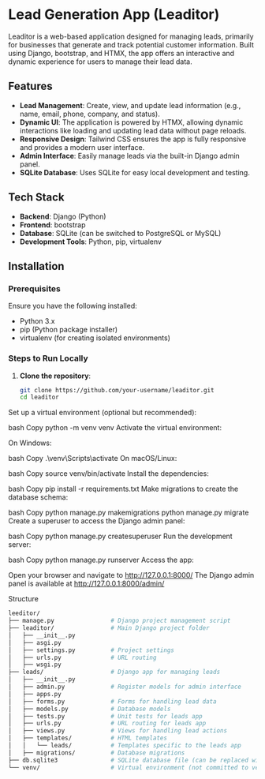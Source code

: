 # Lead Generation App (Leaditor)

Leaditor is a web-based application designed for managing leads, primarily for businesses that generate and track potential customer information. Built using Django, bootstrap, and HTMX, the app offers an interactive and dynamic experience for users to manage their lead data.

## Features

- **Lead Management**: Create, view, and update lead information (e.g., name, email, phone, company, and status).
- **Dynamic UI**: The application is powered by HTMX, allowing dynamic interactions like loading and updating lead data without page reloads.
- **Responsive Design**: Tailwind CSS ensures the app is fully responsive and provides a modern user interface.
- **Admin Interface**: Easily manage leads via the built-in Django admin panel.
- **SQLite Database**: Uses SQLite for easy local development and testing.

## Tech Stack

- **Backend**: Django (Python)
- **Frontend**: bootstrap
- **Database**: SQLite (can be switched to PostgreSQL or MySQL)
- **Development Tools**: Python, pip, virtualenv

## Installation

### Prerequisites

Ensure you have the following installed:

- Python 3.x
- pip (Python package installer)
- virtualenv (for creating isolated environments)

### Steps to Run Locally

1. **Clone the repository**:
   ```bash
   git clone https://github.com/your-username/leaditor.git
   cd leaditor
Set up a virtual environment (optional but recommended):

bash
Copy
python -m venv venv
Activate the virtual environment:

On Windows:

bash
Copy
.\venv\Scripts\activate
On macOS/Linux:

bash
Copy
source venv/bin/activate
Install the dependencies:

bash
Copy
pip install -r requirements.txt
Make migrations to create the database schema:

bash
Copy
python manage.py makemigrations
python manage.py migrate
Create a superuser to access the Django admin panel:

bash
Copy
python manage.py createsuperuser
Run the development server:

bash
Copy
python manage.py runserver
Access the app:

Open your browser and navigate to http://127.0.0.1:8000/
The Django admin panel is available at http://127.0.0.1:8000/admin/

Structure
```bash
leeditor/
├── manage.py                # Django project management script
├── leaditor/                # Main Django project folder
│   ├── __init__.py
│   ├── asgi.py
│   ├── settings.py          # Project settings
│   ├── urls.py              # URL routing
│   ├── wsgi.py
├── leads/                   # Django app for managing leads
│   ├── __init__.py
│   ├── admin.py             # Register models for admin interface
│   ├── apps.py
│   ├── forms.py             # Forms for handling lead data
│   ├── models.py            # Database models
│   ├── tests.py             # Unit tests for leads app
│   ├── urls.py              # URL routing for leads app
│   ├── views.py             # Views for handling lead actions
│   ├── templates/           # HTML templates
│   │   └── leads/           # Templates specific to the leads app
│   ├── migrations/          # Database migrations
├── db.sqlite3               # SQLite database file (can be replaced with PostgreSQL or MySQL)
└── venv/                    # Virtual environment (not committed to version control)

